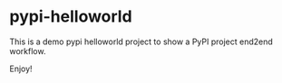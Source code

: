 # pypi-helloworld

This is a demo pypi helloworld project to show a PyPI project end2end workflow.

Enjoy!
